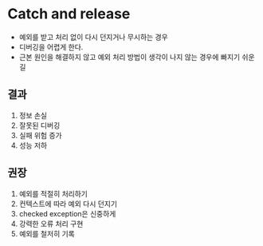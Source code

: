 # Catch and release

- 예외를 받고 처리 없이 다시 던지거나 무시하는 경우
- 디버깅을 어렵게 한다.
- 근본 원인을 해결하지 않고 예외 처리 방법이 생각이 나지 않는 경우에 빠지기 쉬운 길


## 결과
1. 정보 손실
2. 잘못된 디버깅
3. 실패 위험 증가
4. 성능 저하

## 권장
1. 예외를 적절히 처리하기
2. 컨텍스트에 따라 예외 다시 던지기
3. checked exception은 신중하게
4. 강력한 오류 처리 구현
5. 예외를 철저히 기록